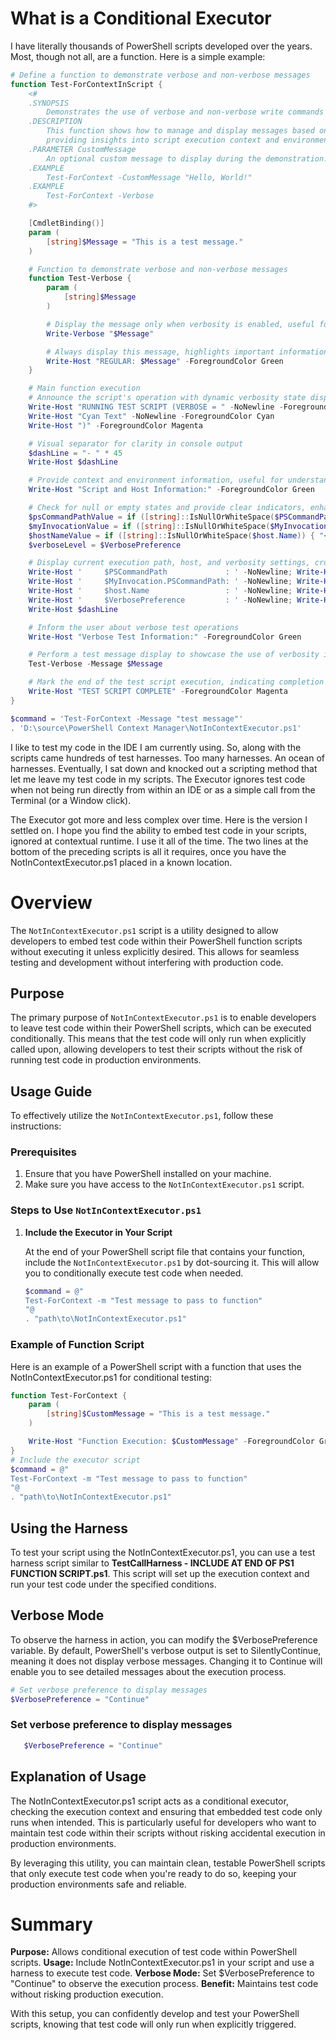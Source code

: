 # What is a Conditional Executor
I have literally thousands of PowerShell scripts developed over the years. Most, though not all, are a function.  Here is a simple example:

   ```powershell
   # Define a function to demonstrate verbose and non-verbose messages
   function Test-ForContextInScript {
       <#
       .SYNOPSIS
           Demonstrates the use of verbose and non-verbose write commands in PowerShell.
       .DESCRIPTION
           This function shows how to manage and display messages based on verbosity settings,
           providing insights into script execution context and environment details.
       .PARAMETER CustomMessage
           An optional custom message to display during the demonstration.
       .EXAMPLE
           Test-ForContext -CustomMessage "Hello, World!"
       .EXAMPLE
           Test-ForContext -Verbose
       #>
   
       [CmdletBinding()]
       param (
           [string]$Message = "This is a test message."
       )
   
       # Function to demonstrate verbose and non-verbose messages
       function Test-Verbose {
           param (
               [string]$Message
           )
   
           # Display the message only when verbosity is enabled, useful for debugging
           Write-Verbose "$Message"
   
           # Always display this message, highlights important information in the script
           Write-Host "REGULAR: $Message" -ForegroundColor Green
       }
   
       # Main function execution
       # Announce the script's operation with dynamic verbosity state display
       Write-Host "RUNNING TEST SCRIPT (VERBOSE = " -NoNewline -ForegroundColor Magenta
       Write-Host "Cyan Text" -NoNewline -ForegroundColor Cyan
       Write-Host ")" -ForegroundColor Magenta
   
       # Visual separator for clarity in console output
       $dashLine = "- " * 45
       Write-Host $dashLine
   
       # Provide context and environment information, useful for understanding script's execution environment
       Write-Host "Script and Host Information:" -ForegroundColor Green
   
       # Check for null or empty states and provide clear indicators, enhancing diagnostics
       $psCommandPathValue = if ([string]::IsNullOrWhiteSpace($PSCommandPath)) { "<null>" } else { $PSCommandPath }
       $myInvocationValue = if ([string]::IsNullOrWhiteSpace($MyInvocation.PSCommandPath)) { "<null>" } else { $MyInvocation.PSCommandPath }
       $hostNameValue = if ([string]::IsNullOrWhiteSpace($host.Name)) { "<null>" } else { $host.Name }
       $verboseLevel = $VerbosePreference
   
       # Display current execution path, host, and verbosity settings, crucial for understanding script's runtime context
       Write-Host '     $PSCommandPath             : ' -NoNewline; Write-Host "$psCommandPathValue" -ForegroundColor Green
       Write-Host '     $MyInvocation.PSCommandPath: ' -NoNewline; Write-Host "$myInvocationValue" -ForegroundColor Green
       Write-Host '     $host.Name                 : ' -NoNewline; Write-Host "$hostNameValue" -ForegroundColor Green
       Write-Host '     $VerbosePreference         : ' -NoNewline; Write-Host "$verboseLevel" -ForegroundColor Green
       Write-Host $dashLine
   
       # Inform the user about verbose test operations
       Write-Host "Verbose Test Information:" -ForegroundColor Green
   
       # Perform a test message display to showcase the use of verbosity in enhancing script debugging
       Test-Verbose -Message $Message
   
       # Mark the end of the test script execution, indicating completion of operations
       Write-Host "TEST SCRIPT COMPLETE" -ForegroundColor Magenta
   }
   
   $command = 'Test-ForContext -Message "test message"'
   . 'D:\source\PowerShell Context Manager\NotInContextExecutor.ps1'
   ```
I like to test my code in the IDE I am currently using.  So, along with the scripts came hundreds of test harnesses.  Too many harnesses.  An ocean of harnesses.  Eventually, I sat down and knocked out a scripting method that let me leave my test code in my scripts.  The Executor ignores test code when not being run directly from within an IDE or as a simple call from the Terminal (or a Window click).

The Executor got more and less complex over time.  Here is the version I settled on.  I hope you find the ability to embed test code in your scripts, ignored at contextual runtime.  I use it all of the time.  The two lines at the bottom of the preceding scripts is all it requires, once you have the NotInContextExecutor.ps1 placed in a known location.

# Overview

The `NotInContextExecutor.ps1` script is a utility designed to allow developers to embed test code within their PowerShell function scripts without executing it unless explicitly desired. This allows for seamless testing and development without interfering with production code.

## Purpose

The primary purpose of `NotInContextExecutor.ps1` is to enable developers to leave test code within their PowerShell scripts, which can be executed conditionally. This means that the test code will only run when explicitly called upon, allowing developers to test their scripts without the risk of running test code in production environments.

## Usage Guide

To effectively utilize the `NotInContextExecutor.ps1`, follow these instructions:

### Prerequisites

1. Ensure that you have PowerShell installed on your machine.
2. Make sure you have access to the `NotInContextExecutor.ps1` script.

### Steps to Use `NotInContextExecutor.ps1`

1. **Include the Executor in Your Script**

   At the end of your PowerShell script file that contains your function, include the `NotInContextExecutor.ps1` by dot-sourcing it. This will allow you to conditionally execute test code when needed.

   ```powershell
   $command = @"
   Test-ForContext -m "Test message to pass to function"
   "@
   . "path\to\NotInContextExecutor.ps1"
   ```

### Example of Function Script
Here is an example of a PowerShell script with a function that uses the NotInContextExecutor.ps1 for conditional testing:

   ```powershell
   function Test-ForContext {
       param (
           [string]$CustomMessage = "This is a test message."
       )
   
       Write-Host "Function Execution: $CustomMessage" -ForegroundColor Green
   }
   # Include the executor script
   $command = @"
   Test-ForContext -m "Test message to pass to function"
   "@
   . "path\to\NotInContextExecutor.ps1"
   ```

## Using the Harness

To test your script using the NotInContextExecutor.ps1, you can use a test harness script similar to **TestCallHarness - INCLUDE AT END OF PS1 FUNCTION SCRIPT.ps1**. This script will set up the execution context and run your test code under the specified conditions.

## Verbose Mode
To observe the harness in action, you can modify the $VerbosePreference variable. By default, PowerShell's verbose output is set to SilentlyContinue, meaning it does not display verbose messages. Changing it to Continue will enable you to see detailed messages about the execution process.

   ```powershell
   # Set verbose preference to display messages
   $VerbosePreference = "Continue"
   ```

### Set verbose preference to display messages

   ```powershell
      $VerbosePreference = "Continue"
   ```

## Explanation of Usage
The NotInContextExecutor.ps1 script acts as a conditional executor, checking the execution context and ensuring that embedded test code only runs when intended. This is particularly useful for developers who want to maintain test code within their scripts without risking accidental execution in production environments.

By leveraging this utility, you can maintain clean, testable PowerShell scripts that only execute test code when you're ready to do so, keeping your production environments safe and reliable.

# Summary
**Purpose:** Allows conditional execution of test code within PowerShell scripts.
**Usage:** Include NotInContextExecutor.ps1 in your script and use a harness to execute test code.
**Verbose Mode:** Set $VerbosePreference to "Continue" to observe the execution process.
**Benefit:** Maintains test code without risking production execution.

With this setup, you can confidently develop and test your PowerShell scripts, knowing that test code will only run when explicitly triggered.

